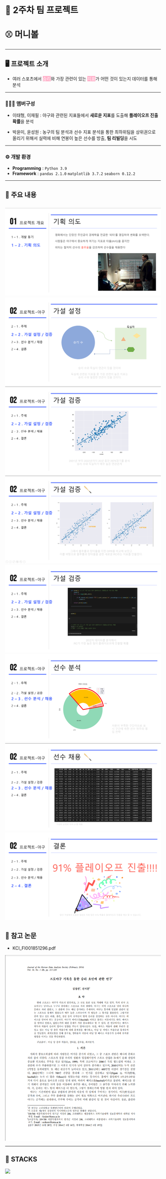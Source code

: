 # 🚩 2주차 팀 프로젝트
# <strong>⚾ 머니볼</strong>
----------------------------------------------------------

## 🖥️ 프로젝트 소개
-  여러 스포츠에서 <mark style="background-color: #FFB0C9; color: #FFFFFF;">승리</mark>와 가장 관련이 있는 <mark style="background-color: #FFB0C9; color: #FFFFFF;">지표</mark>가 어떤 것이 있는지 데이터를 통해 분석

----------------------------------------------------------


### 🧑‍🤝‍🧑 맴버구성
 - 이태형, 이재필 : 야구와 관련된 지표들에서 <strong>새로운 지표</strong>를 도출해 <strong>플레이오프 진출 확률</strong>을 분석

 - 박윤미, 윤성원 : 농구의 팀 분석과 선수 지표 분석을 통한 최하위팀을 상위권으로 올리기 위해서 실력에 비해 연봉이 높은 선수를 방출, <strong>팀 리빌딩</strong>을 시도

----------------------------------------------------------

### ⚙️ 개발 환경
- **Programming** : `Python 3.9`
- **Framework** : `pandas 2.1.0` `matplotlib 3.7.2` `seaborn 0.12.2`
----------------------------------------------------------


## 📌 주요 내용
![Alt text](image-1.png)
![Alt text](image-2.png)
![Alt text](image-3.png)
![Alt text](image-4.png)
![Alt text](image-5.png)
![Alt text](image-6.png)
![Alt text](image-7.png)
![Alt text](image-8.png)
----------------------------------------------------------
## 📃 참고 논문
- KCI_FI001851296.pdf

![Alt text](image.png)


----------------------------------------------------------
## 📓 STACKS
 <img src="https://img.shields.io/badge/Python-3776AB?style=for-the-badge&logo=Python&logoColor=white">

